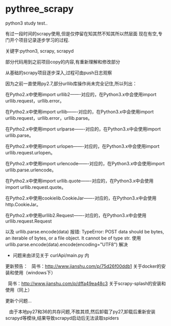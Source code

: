# pythree_scrapy
python3 study test..

有过一段时间的scrapy使用,但是仅停留在知其然不知其所以然层面
现在有空,专门开个项目记录逐步学习的过程.

关键字:python3, scrapy, scrapyd

部分代码用到之前项目copy的内容,有重新理解和修改部分

从基础的scrapy项目逐步深入,过程可由push日志观察

因为之前一直使用py2.7,部分urllib库操作尚未完全记住,所以列出：

在Pytho2.x中使用import urllib2——-对应的，在Python3.x中会使用import urllib.request，urllib.error。

在Pytho2.x中使用import urllib——-对应的，在Python3.x中会使用import urllib.request，urllib.error，urllib.parse。

在Pytho2.x中使用import urlparse——-对应的，在Python3.x中会使用import urllib.parse。

在Pytho2.x中使用import urlopen——-对应的，在Python3.x中会使用import urllib.request.urlopen。

在Pytho2.x中使用import urlencode——-对应的，在Python3.x中会使用import urllib.parse.urlencode。

在Pytho2.x中使用import urllib.quote——-对应的，在Python3.x中会使用import urllib.request.quote。

在Pytho2.x中使用cookielib.CookieJar——-对应的，在Python3.x中会使用http.CookieJar。

在Pytho2.x中使用urllib2.Request——-对应的，在Python3.x中会使用urllib.request.Request


以及 urllib.parse.encode(data) 报错: 
  TypeError: POST data should be bytes, an iterable of bytes, or a file object. It cannot be of type str.
使用urllib.parse.encode(data).encode(encoding="UTF8") 解决
* 问题来由详见关于 curlApi/main.py 内


更新预告：
   简书：http://www.jianshu.com/p/75d26f00ddb1 关于docker的安装和使用（windows下）
   
   简书：http://www.jianshu.com/p/dffa49ea48c3 关于scrapy-splash的安装和使用（同上）


更新个问题...

    由于本地py27和36的共存问题,不胜其烦,然后卸载了py27,卸载后重新安装scrapyd等模块,结果导致scrapyd启动后无法读取spiders
